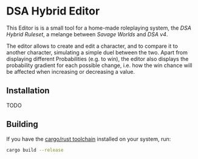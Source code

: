 # DSA Hybrid Editor

This Editor is is a small tool for a home-made roleplaying system, the *DSA Hybrid Ruleset*, a
melange between *Savage Worlds* and *DSA v4*.

The editor allows to create and edit a character, and to compare it to another character,
simulating a simple duel between the two. Apart from displaying different Probabilities
(e.g. to win), the editor also displays the probability gradient for each possible change, i.e.
how the win chance will be affected when increasing or decreasing a value.

## Installation

TODO

## Building

If you have the [cargo/rust toolchain](https://www.rust-lang.org/) installed on your system, run:
```bash
cargo build --release
```

